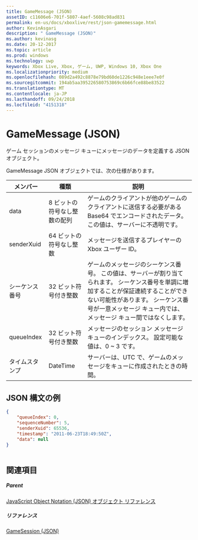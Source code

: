 ```yaml
---
title: GameMessage (JSON)
assetID: c11606e6-701f-5807-4aef-5608c98ad831
permalink: en-us/docs/xboxlive/rest/json-gamemessage.html
author: KevinAsgari
description: " GameMessage (JSON)"
ms.author: kevinasg
ms.date: 20-12-2017
ms.topic: article
ms.prod: windows
ms.technology: uwp
keywords: Xbox Live, Xbox, ゲーム, UWP, Windows 10, Xbox One
ms.localizationpriority: medium
ms.openlocfilehash: 089d2a492c8878e79bd60de1226c948e1eee7e0f
ms.sourcegitcommit: 194ab5aa395226580753869c6b66fce88be83522
ms.translationtype: MT
ms.contentlocale: ja-JP
ms.lasthandoff: 09/24/2018
ms.locfileid: "4151318"
---
```

# <a name="gamemessage-json"></a>GameMessage (JSON)
ゲーム セッションのメッセージ キューにメッセージのデータを定義する JSON オブジェクト。 
<a id="ID4EN"></a>

  
 
GameMessage JSON オブジェクトでは、次の仕様があります。
 
| メンバー| 種類| 説明| 
| --- | --- | --- | 
| data| 8 ビットの符号なし整数の配列| ゲームのクライアントが他のゲームのクライアントに送信する必要がある Base64 でエンコードされたデータ。 この値は、サーバーに不透明です。 | 
| senderXuid| 64 ビットの符号なし整数| メッセージを送信するプレイヤーの Xbox ユーザー ID。 | 
| シーケンス番号| 32 ビット符号付き整数| ゲームのメッセージのシーケンス番号。 この値は、サーバーが割り当てられます。 シーケンス番号を単調に増加することが保証連続することができない可能性があります。 シーケンス番号が一意メッセージ キュー内では、メッセージ キュー間ではなくします。 | 
| queueIndex| 32 ビット符号付き整数| メッセージのセッション メッセージ キューのインデックス。 設定可能な値は、0 ~ 3 です。| 
| タイムスタンプ| DateTime| サーバーは、UTC で、ゲームのメッセージをキューに作成されたときの時間。 | 
  
<a id="ID4ERC"></a>

 
## <a name="sample-json-syntax"></a>JSON 構文の例
 

```json
{
    "queueIndex": 0,
    "sequenceNumber": 5,
    "senderXuid": 65536,
    "timestamp": "2011-06-23T18:49:50Z",
    "data": null
}
    
```

  
<a id="ID4E1C"></a>

 
## <a name="see-also"></a>関連項目
 
<a id="ID4E3C"></a>

 
##### <a name="parent"></a>Parent 

[JavaScript Object Notation (JSON) オブジェクト リファレンス](atoc-xboxlivews-reference-json.md)

  
<a id="ID4EGD"></a>

 
##### <a name="reference"></a>リファレンス 

[GameSession (JSON)](json-gamesession.md)

   